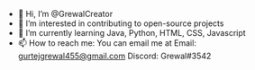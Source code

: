 - 👋 Hi, I’m @GrewalCreator
- 👀 I’m interested in contributing to open-source projects
- 🌱 I’m currently learning Java, Python, HTML, CSS, Javascript
- 📫 How to reach me: You can email me at 
Email: gurtejgrewal455@gmail.com
Discord: Grewal#3542
